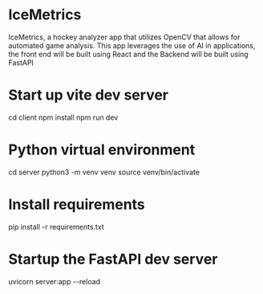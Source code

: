 # IceMetrics

IceMetrics, a hockey analyzer app that utilizes OpenCV that allows for automated game analysis. This app leverages the use of AI in applications, the front end will be built using React and the Backend will be built using FastAPI

# Start up vite dev server

cd client
npm install
npm run dev

# Python virtual environment

cd server
python3 -m venv venv
source venv/bin/activate

# Install requirements

pip install -r requirements.txt

# Startup the FastAPI dev server

uvicorn server:app --reload
